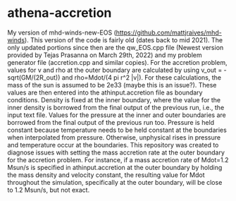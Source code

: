 # athena-accretion
My version of mhd-winds-new-EOS (https://github.com/mattjraives/mhd-winds).
This version of the code is fairly old (dates back to mid 2021).
The only updated portions since then are the qw_EOS.cpp file (Newest version provided by Tejas Prasanna on March 29th, 2022) and my problem generator file (accretion.cpp and similar copies).
For the accretion problem, values for v and rho at the outer boundary are calculated by using v_out = -sqrt(GM/(2R_out)) and rho=Mdot/(4 pi r^2 |v|).
For these calculations, the mass of the sun is assumed to be 2e33 (maybe this is an issue?).
These values are then entered into the athinput.accretion file as boundary conditions.
Density is fixed at the inner boundary, where the value for the inner density is borrowed from the final output of the previous run, i.e., the input text file.
Values for the pressure at the inner and outer boundaries are borrowed from the final output of the previous run too.
Pressure is held constant because temperature needs to be held constant at the boundaries when interpolated from pressure.
Otherwise, unphysical rises in pressure and temperature occur at the boundaries.
This repository was created to diagnose issues with setting the mass accretion rate at the outer boundary for the accretion problem.
For instance, if a mass accretion rate of Mdot=1.2 Msun/s is specified in athinput.accretion at the outer boundary by holding the mass density and velocity constant, the resulting value for Mdot throughout the simulation, specifically at the outer boundary, will be close to 1.2 Msun/s, but not exact.
